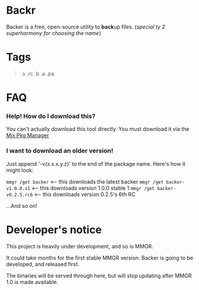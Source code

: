 # Backr
Backer is a free, open-source utility to **back**up files. (*special ty 2 superharmony for choosing the name*)

# Tags
> .s
> .rc
> .b
> .a
> .pa

# FAQ
### Help! How do I download this?
You can't actually download this tool directly. You must download it via the [Mix Pkg Manager]("https://github.com/mickoissicko/mixmgr")

### I want to download an older version!
Just append '-v(x.x.x.y.z)' to the end of the package name. Here's how it might look:

`mmgr /get backer` <-- this downloads the latest backer
`mmgr /get backer-v1.0.0.s1` <-- this downloads version 1.0.0 stable 1
`mmgr /get backer-v0.2.5.rc6` <-- this downloads version 0.2.5's 6th RC

...And so on!

# Developer's notice
This project is heavily under development, and so is MMGR.

It could take months for the first stable MMGR version. Backer is going to be developed, and released first.

The binaries will be served through here, but will stop updating after MMGR 1.0 is made available.

